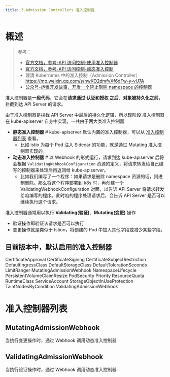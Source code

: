 ```yaml
---
title: 3.Admission Controllers 准入控制器
---
```


# 概述

> 参考：
> - [官方文档，参考-API 访问控制-使用准入控制器](https://kubernetes.io/docs/reference/access-authn-authz/admission-controllers/)
> - [官方文档，参考-API 访问控制-动态准入控制](https://kubernetes.io/docs/reference/access-authn-authz/extensible-admission-controllers/)
> - 理清 Kubernetes 中的准入控制（Admission Controller）<https://mp.weixin.qq.com/s/nwKO2dmfvXf6dFw-y-vU7A>
> - [公众号-运维开发故事，开发一个禁止删除 namespace 的控制器](https://mp.weixin.qq.com/s/GdxSWFEyM1PYP30f3a-FCQ)

准入控制器是**一段代码**，它会在**请求通过 认证和授权 之后**、**对象被持久化之前**，拦截到达 API Server 的请求。

由于准入控制器是拦截 API Server 中最后的持久化逻辑，所以现阶段 准入控制器在 kube-apiserver 自身中实现，一共由于两大类准入控制器

- **静态准入控制器** # kube-apiserver 默认内置的准入控制器，可以从 [准入控制器列表](#Yd0ra) 查看。
  - 比如 istio 为每个 Pod 注入 Sidecar 的功能，就是通过 Mutating 准入控制器实现的。
- **动态准入控制器** # 以 Webhook 的形式运行，请求到达 kube-apiserver 后将会根据 `ValidatingWebhookConfiguration` 资源的定义，将请求转发给自己编写的控制器来处理后再返回给 kube-apiserver。
  - 比如我们编写了一个程序：如果请求是删除 namespace 资源的话，则进制删除。那么将这个程序部署到 k8s 时，再创建一个 ValidatingWebhookConfiguration 对面，以告诉 API Server 将请求转发给咱编写的程序。此时咱的程序处理请求后，会告诉 API Server 是否可以继续执行这个请求。

准入控制器通常用以执行 **Validating(验证)**、**Mutating(变更)** 操作

- 验证操作即验证该请求是否可以执行
- 变更操作就是类似于 Istion，将创建的 Pod 中加入其他字段或减少某些字段。

## 目前版本中，默认启用的准入控制器

CertificateApproval
CertificateSigning
CertificateSubjectRestriction
DefaultIngressClass
DefaultStorageClass
DefaultTolerationSeconds
LimitRanger
MutatingAdmissionWebhook
NamespaceLifecycle
PersistentVolumeClaimResize
PodSecurity
Priority
ResourceQuota
RuntimeClass
ServiceAccount
StorageObjectInUseProtection
TaintNodesByCondition
ValidatingAdmissionWebhook

# 准入控制器列表

## MutatingAdmissionWebhook

当执行变更操作时，通过 Webhook 调用动态准入控制器

## ValidatingAdmissionWebhook

当执行验证操作时，通过 Webhook 调用动态准入控制器
